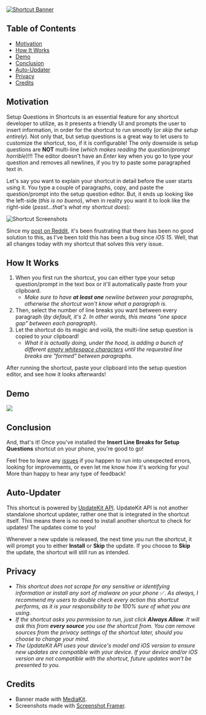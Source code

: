 [![Shortcut Banner](https://i.imgur.com/nmtlL1m.png)](https://www.icloud.com/shortcuts/bc8b8092809e4c60b32f1207bcc34fd8)


## Table of Contents

- [Motivation](#motivation)
- [How It Works](#how-it-works)
- [Demo](#demo)
- [Conclusion](#conclusion)
- [Auto-Updater](#auto-updater)
- [Privacy](#privacy)
- [Credits](#credits)


## Motivation
Setup Questions in Shortcuts is an essential feature for any shortcut developer to utilize, as it presents a friendly UI and prompts the user to insert information, in order for the shortcut to run smootly (*or skip the setup entirely*). Not only that, but setup questions is a great way to let users to customize the shortcut, too, if it is configurable! The only downside is setup questions are **NOT** multi-line (*which makes reading the question/prompt horrible*)!!! The editor doesn't have an *Enter* key when you go to type your question and removes all newlines, if you try to paste some paragraphed text in.

Let's say you want to explain your shortcut in detail before the user starts using it. You type a couple of paragraphs, copy, and paste the question/prompt into the setup question editor. But, it ends up looking like the left-side (*this is no bueno*), when in reality you want it to look like the right-side (*pssst...that's what my shortcut does*): 

![Shortcut Screenshots](https://i.imgur.com/DQoZuTe.jpg)

Since my [post on Reddit](https://www.reddit.com/r/shortcuts/comments/zluvtf/adding_line_breaks_inside_shortcut_setup_questions/), it's been frustrating that there has been no good solution to this, as I've been told this has been a bug since *iOS 15*. Well, that all changes today with my shortcut that solves this very issue.


## How It Works
1. When you first run the shortcut, you can either type your setup question/prompt in the text box or it'll automatically paste from your clipboard. 
	- *Make sure to have **at least one** newline between your paragraphs, otherwise the shortcut won't know what a paragraph is.*
2. Then, select the number of line breaks you want between every paragraph (*by default, it's 2. In other words, this means "one space gap" between each paragraph*).
3. Let the shortcut do its magic and voilà, the multi-line setup question is copied to your clipboard!
	- *What it is actually doing, under the hood, is adding a bunch of different [empty whitespace characters](https://qwerty.dev/whitespace/) until the requested line breaks are "formed" between paragraphs*.

After running the shortcut, paste your clipboard into the setup question editor, and see how it looks afterwards!


##  Demo
[![](https://i.imgur.com/c1fBQZR.png)](https://youtube.com/shorts/qibEJZowjqg?feature=share)


## Conclusion
And, that's it! Once you've installed the **Insert Line Breaks for Setup Questions** shortcut on your phone, you're good to go!

Feel free to leave any [issues](https://github.com/MrJeevs/Shortcuts/issues/new/choose) if you happen to run into unexpected errors, looking for improvements, or even let me know how it's working for you! More than happy to hear any type of feedback!


## Auto-Updater
This shortcut is powered by [UpdateKit API](https://www.mikebeas.com/updatekit-api/v1). UpdateKit API is not another standalone shortcut updater, rather one that is integrated in the shortcut itself. This means there is no need to install another shortcut to check for updates! The updates come to you!

Whenever a new update is released, the next time you run the shortcut, it will prompt you to either **Install** or **Skip** the update. If you choose to **Skip** the update, the shortcut will still run as intended.


## Privacy
- *This shortcut does not scrape for any sensitive or identifying information or install any sort of malware on your phone* ✅. *As always, I recommend my users to double check every action this shortcut performs, as it is your responsibility to be 100% sure of what you are using*.
- *If the shortcut asks you permission to run, just click **Always Allow**. It will ask this from **every source** you use the shortcut from. You can remove sources from the privacy settings of the shortcut later, should you choose to change your mind.*
- *The UpdateKit API uses your device's model and iOS version to ensure new updates are compatible with your device. If your device and/or iOS version are not compatible with the shortcut, future updates won't be presented to you.*


## Credits
- Banner made with [MediaKit](https://routinehub.co/shortcut/1911).
- Screenshots made with [Screenshot Framer](https://routinehub.co/shortcut/8067/).
